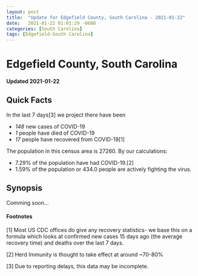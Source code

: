```yaml
---
layout: post
title:  "Update for Edgefield County, South Carolina - 2021-01-22"
date:   2021-01-22 01:01:29 -0600
categories: [South Carolina]
tags: [Edgefield-South Carolina]
---
```


# Edgefield County, South Carolina
#### Updated 2021-01-22

## Quick Facts

In the last 7 days[3] we project there have been
- *148* new cases of COVID-19
- *1* people have died of COVID-19
- *17* people have recovered from COVID-19[1]

The population in this census area is 27260. By our calculations:
- 7.29% of the population have had COVID-19.[2]
- 1.59% of the population or 434.0 people are actively fighting the virus.

## Synopsis

Comming soon...


#### Footnotes

[1] Most US CDC offices do give any recovery statistics- we base this on a formula which looks at confirmed new cases
15 days ago (the average recovery time) and deaths over the last 7 days.

[2] Herd Immunity is thought to take effect at around ~70-80%

[3] Due to reporting delays, this data may be incomplete.
 
    